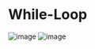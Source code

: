 # While-Loop

![image](https://user-images.githubusercontent.com/76453820/104133981-d95f2800-533b-11eb-8c75-565d8e22f143.png)
![image](https://user-images.githubusercontent.com/76453820/104134001-f1cf4280-533b-11eb-9627-a314d0ebc2b2.png)
